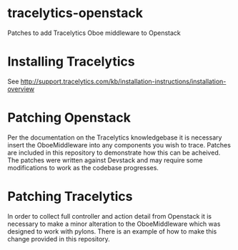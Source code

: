 tracelytics-openstack
=====================

Patches to add Tracelytics Oboe middleware to Openstack

Installing Tracelytics
======================

See http://support.tracelytics.com/kb/installation-instructions/installation-overview

Patching Openstack
==================

Per the documentation on the Tracelytics knowledgebase it is necessary insert the OboeMiddleware into any components you wish to trace. Patches are included in this repository to demonstrate how this can be acheived. The patches were written against Devstack and may require some modifications to work as the codebase progresses.

Patching Tracelytics
====================

In order to collect full controller and action detail from Openstack it is necessary to make a minor alteration to the OboeMiddleware which was designed to work with pylons. There is an example of how to make this change provided in this repository.

